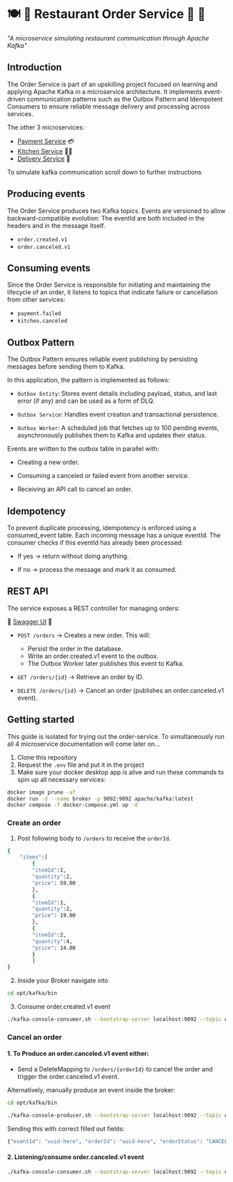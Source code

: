# 🍽️ 📝 Restaurant Order Service 🍔 🍕

*"A microservice simulating restaurant communication through Apache Kafka"*

## Introduction

The Order Service is part of an upskilling project focused on learning and applying Apache Kafka in a microservice
architecture.
It implements event-driven communication patterns such as the Outbox Pattern and Idempotent Consumers to ensure reliable
message delivery and processing across services.

The other 3 microservices:

- [Payment Service](https://github.com/saltsthlm/restaurant-payment-service) 💳
- [Kitchen Service](https://github.com/saltsthlm/restaurant-kitchen-service) 🧑‍🍳
- [Delivery Service](https://github.com/saltsthlm/restaurant-delivery-service) 🚚

To simulate kafka communication scroll down to further instructions

## Producing events

The Order Service produces two Kafka topics. Events are versioned to allow backward-compatible evolution:
The eventId are both included in the headers and in the message itself.

- `order.created.v1`
- `order.canceled.v1`

## Consuming events

Since the Order Service is responsible for initiating and maintaining the lifecycle of an order, it listens to topics
that indicate failure or cancellation from other services:

- `payment.failed`
- `kitchen.canceled`

## Outbox Pattern

The Outbox Pattern ensures reliable event publishing by persisting messages before sending them to Kafka.

In this application, the pattern is implemented as follows:

- `Outbox Entity`: Stores event details including payload, status, and last error (if any) and can be used as a form of
  DLQ.

- `Outbox Service`: Handles event creation and transactional persistence.

- `Outbox Worker`: A scheduled job that fetches up to 100 pending events, asynchronously publishes them to Kafka and
  updates their
  status.

Events are written to the outbox table in parallel with:

- Creating a new order.

- Consuming a canceled or failed event from another service.

- Receiving an API call to cancel an order.

## Idempotency

To prevent duplicate processing, idempotency is enforced using a consumed_event table.
Each incoming message has a unique eventId. The consumer checks if this eventId has already been processed:

- If yes → return without doing anything.

- If no → process the message and mark it as consumed.

## REST API

The service exposes a REST controller for managing orders:

📖 [Swagger UI](http://localhost:8080/swagger-ui/index.html) 📖

- `POST /orders` → Creates a new order. This will:

    - Persist the order in the database.
    - Write an order.created.v1 event to the outbox.
    - The Outbox Worker later publishes this event to Kafka.

- `GET /orders/{id}` → Retrieve an order by ID.

- `DELETE /orders/{id}` → Cancel an order (publishes an order.canceled.v1 event).

## Getting started

This guide is isolated for trying out the order-service.
To simultaneously run all 4 microservice documentation will come later on...

1. Clone this repository
2. Request the `.env` file and put it in the project
3. Make sure your docker desktop app is alive and run these commands to spin up all necessary services:

```bash
docker image prune -af
docker run -d --name broker -p 9092:9092 apache/kafka:latest
docker compose -f docker-compose.yml up -d
```

### Create an order

1. Post following body to `/orders` to receive the `orderId`.

```bash
{
    "items":[
        {
        "itemId":1,
        "quantity":2,
        "price": 59.00
        },
        {
        "itemId":1,
        "quantity":2,
        "price": 19.00
        },
        {
        "itemId":2,
        "quantity":4,
        "price": 14.00
        }
        ]
}
```

2. Inside your Broker navigate into

```bash 
cd opt/kafka/bin
```

3. Consume order.created.v1 event

```bash 
./kafka-console-consumer.sh --bootstrap-server localhost:9092 --topic order.created.v1 --from-beginning
```

### Cancel an order

#### 1. To Produce an order.canceled.v1 event either:

- Send a DeleteMapping to `/orders/{orderId}` to cancel the order and trigger the order.canceled.v1 event.

Alternatively, manually produce an event inside the broker:

```bash 
cd opt/kafka/bin
```

```bash 
./kafka-console-producer.sh --bootstrap-server localhost:9092 --topic order.canceled.v1
```

Sending this with correct filled out fields:

```bash
{"eventId": "uuid-here", "orderId": "uuid-here", "orderStatus": "CANCELED"}
```

#### 2. Listening/consume order.canceled.v1 event

```bash 
./kafka-console-consumer.sh --bootstrap-server localhost:9092 --topic order.canceled.v1 --from-beginning
```